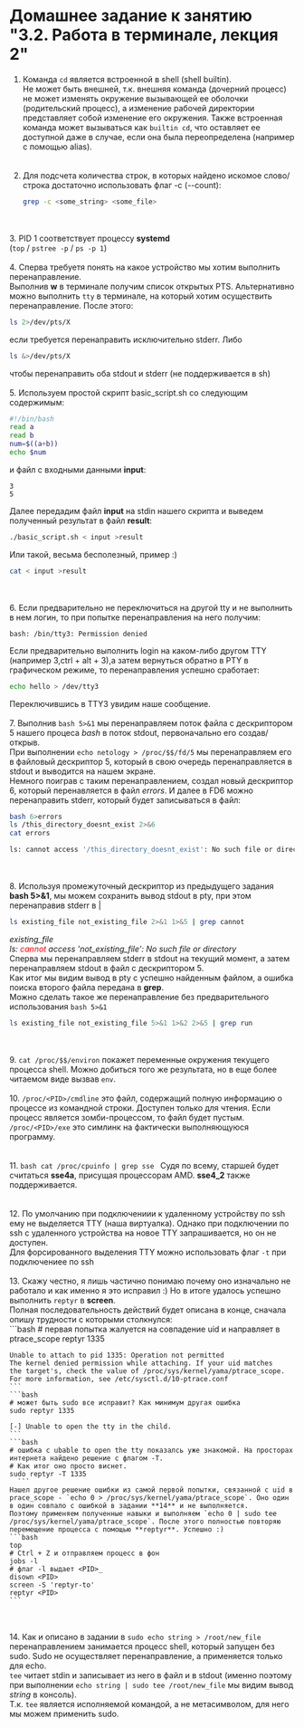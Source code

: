 # Домашнее задание к занятию "3.2. Работа в терминале, лекция 2"

1. Команда `cd` является встроенной в shell (shell builtin).  
   Не может быть внешней, т.к. внешняя команда (дочерний процесс) не может изменять окружение вызывающей ее оболочки (родительский процесс), а изменение рабочей директории представляет собой изменение его окружения.
   Также встроенная команда может вызываться как `builtin cd`, что оставляет ее доступной даже в случае, если она была переопределена (например с помощью alias).  
<br/><br/>
2. Для подсчета количества строк, в которых найдено искомое слово/строка достаточно использовать флаг -c (--count):  
   ```bash
   grep -c <some_string> <some_file>
   ```  
<br/><br/>
3. PID 1 соответствует процессу **systemd**  
   (`top` / `pstree -p` / `ps -p 1`)
<br/><br/>
4. Сперва требуетя понять на какое устройство мы хотим выполнить перенаправление.  
   Выполнив **w** в терминале получим список открытых PTS. Альтернативно можно выполнить `tty` в терминале, на который хотим осуществить перенаправление. 
   После этого: 
   ```bash
   ls 2>/dev/pts/X
   ```
   если требуется перенаправить исключительно stderr. 
   Либо 
   ```bash
   ls &>/dev/pts/X
   ```
   чтобы перенаправить оба stdout и stderr (не поддерживается в sh)
<br/><br/>
5. Используем простой скрипт basic_script.sh со следующим содержимым:
   ```bash
   #!/bin/bash
   read a
   read b
   num=$((a+b))
   echo $num
   ```
   и файл с входными данными **input**:
   ```
   3
   5
   ```
   Далее передадим файл **input** на stdin нашего скрипта и выведем полученный результат в файл **result**:
   ```bash
   ./basic_script.sh < input >result
   ```  
   Или такой, весьма бесполезный, пример :)
   ```bash
   cat < input >result
   ```  
<br/><br/>
6. Если предварительно не переключиться на другой tty и не выполнить в нем логин, то при попытке перенаправления на него получим:
   ```
   bash: /bin/tty3: Permission denied
   ```
   Если предварительно выполнить login на каком-либо другом TTY (например 3,ctrl + alt + 3),а затем вернуться обратно в PTY в графическом режиме, то перенаправления успешно сработает:
   ```bash
   echo hello > /dev/tty3
   ```   
   Переключившись в TTY3 увидим наше сообщение.
<br/><br/>
7. Выполнив `bash 5>&1` мы перенаправляем поток файла с дескриптором 5 нашего процеса _bash_ в поток stdout, первоначально его создав/открыв.  
   При выполнении `echo netology > /proc/$$/fd/5` мы перенаправляем его в файловый дескриптор 5, который в свою очередь перенаправляется в stdout и выводится на нашем экране.    
   Немного поиграв с таким перенаправлением, создал новый дескриптор 6, который перенавляется в файл _errors_. И далее в FD6 можно перенаправить stderr, который будет записываться в файл:
   ```bash
   bash 6>errors
   ls /this_directory_doesnt_exist 2>&6
   cat errors
   
   ls: cannot access '/this_directory_doesnt_exist': No such file or directory
   ```
<br/><br/>
8. Используя промежуточный дескриптор из предыдущего задания **bash 5>&1**, мы можем сохранить вывод stdout в pty, при этом перенаправив stderr в |
   ```bash
   ls existing_file not_existing_file 2>&1 1>&5 | grep cannot
   ```
   _existing_file_  
   _ls: <span style="color:red">cannot</span> access 'not_existing_file': No such file or directory_  
   Сперва мы перенаправляем stderr в stdout на текущий момент, а затем перенаправляем stdout в файл с дескриптором 5.   
   Как итог мы видим вывод в pty с успешно найденным файлом, а ошибка поиска второго файла передана в **grep**.  
   Можно сделать такое же перенаправление без предварительного использования `bash 5>&1`  
   ```bash
   ls existing_file not_existing_file 5>&1 1>&2 2>&5 | grep run
   ```
<br/><br/>
9. `cat /proc/$$/environ` покажет переменные окружения текущего процесса shell. Можно добиться того же результата, но в еще более читаемом виде вызвав `env`. 
<br/><br/>
10. `/proc/<PID>/cmdline` это файл, содержащий полную информацию о процессе из командной строки. Доступен только для чтения. Если процесс является зомби-процессом, то файл будет пустым.  
    `/proc/<PID>/exe` это симлинк на фактически выполняющуюся программу.  
<br/><br/>
11. ```bash
    cat /proc/cpuinfo | grep sse
    ```
    Судя по всему, старшей будет считаться **sse4а**, присущая процессорам AMD. **sse4_2** также поддерживается.  
<br/><br/>
12. По умолчанию при подключениии к удаленному устройству по ssh ему не выделяется TTY (наша виртуалка). Однако при подключении по ssh с удаленного устройства на новое TTY запрашивается, но он не доступен.  
    Для форсированного выделения TTY можно использовать флаг `-t` при подключениее по ssh
<br/><br/>
13. Скажу честно, я лишь частично понимаю почему оно изначально не работало и как именно я это исправил :) Но в итоге удалось успешно выполнить `reptyr` в **screen**.  
    Полная последовательность действий будет описана в конце, сначала опишу трудности с которыми столкнулся:  
    ```bash
    # первая попытка жалуется на совпадение uid и направляет в ptrace_scope
    reptyr 1335
    
    Unable to attach to pid 1335: Operation not permitted  
    The kernel denied permission while attaching. If your uid matches  
    the target's, check the value of /proc/sys/kernel/yama/ptrace_scope.  
    For more information, see /etc/sysctl.d/10-ptrace.conf  
    ```
    ```bash
    # может быть sudo все исправит? Как минимум другая ошибка
    sudo reptyr 1335
    
    [-] Unable to open the tty in the child.
    ```
    ```bash
    # ошибка с ubable to open the tty показалсь уже знакомой. На просторах интернета найдено решение с флагом -T. 
    # Как итог оно просто виснет.
    sudo reptyr -T 1335
      ```
    Нашел другое решение ошибки из самой первой попытки, связанной с uid в prace_scope - `echo 0 > /proc/sys/kernel/yama/ptrace_scope`. Оно один в один совпало с ошибкой в задании **14** и не выполняется.  
    Поэтому применяем полученные навыки и выполняем `echo 0 | sudo tee /proc/sys/kernel/yama/ptrace_scope`. После этого полностью повторяю перемещение процесса с помощью **reptyr**. Успешно :)
    ```bash
    top
    # Ctrl + Z и отправляем процесс в фон
    jobs -l
    # флаг -l выдает <PID>_
    disown <PID>
    screen -S 'reptyr-to'
    reptyr <PID>
    ```
<br/><br/>
14. Как и описано в задании в `sudo echo string > /root/new_file` перенаправлением занимается процесс shell, который запущен без sudo. Sudo не осуществляет перенаправление, а применяется только для echo.  
    `tee`  читает stdin и записывает из него в файл и в stdout (именно поэтому при выполнении `echo string | sudo tee /root/new_file` мы видим вывод _string_ в консоль).  
    Т.к. `tee` является исполняемой командой, а не метасимволом, для него мы можем применить sudo. 


